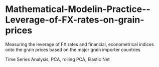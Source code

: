 # Mathematical-Modelin-Practice--Leverage-of-FX-rates-on-grain-prices
Measuring the leverage of FX rates and financial, econometrical indices onto the grain prices based on the major grain importer countries

Time Series Analysis, PCA, rolling PCA, Elastic Net
